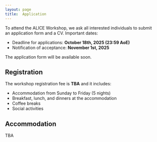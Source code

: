 ```yaml
---
layout: page
title:  Application
---
```


To attend the ALICE Workshop, we ask all interested individuals to submit an application form and a CV. Important dates:

<!-- - Start of applications: **September 1st, 2025** -->
- Deadline for applications: **October 18th, 2025 (23:59 AoE)**
- Notification of acceptance: **November 1st, 2025**

<!-- We aim to create a diverse and engaged group of researchers. Excellent applicants with no previous experiences with complexity research will also be considered.  -->

The application form will be available soon.
<!-- The application form will be available soon [TBA](https://TBA) -->


## Registration

The workshop registration fee is **TBA** and it includes:
- Accommodation from Sunday to Friday (5 nights)
- Breakfast, lunch, and dinners at the accommodation
- Coffee breaks
- Social activities


## Accommodation

TBA
